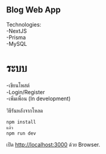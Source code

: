 ## Blog Web App

Technologies: <br/>
-NextJS <br/>
-Prisma <br/>
-MySQL <br/>

# ระบบ
-เขียนโพสต์ <br/>
-Login/Register <br/>
-เพิ่มเพื่อน (In development) <br/>


วิธีรันหลังจากโหลด
```bash
npm install
แล้ว
npm run dev
```

เปิด [http://localhost:3000](http://localhost:3000) ด้วย Browser.
